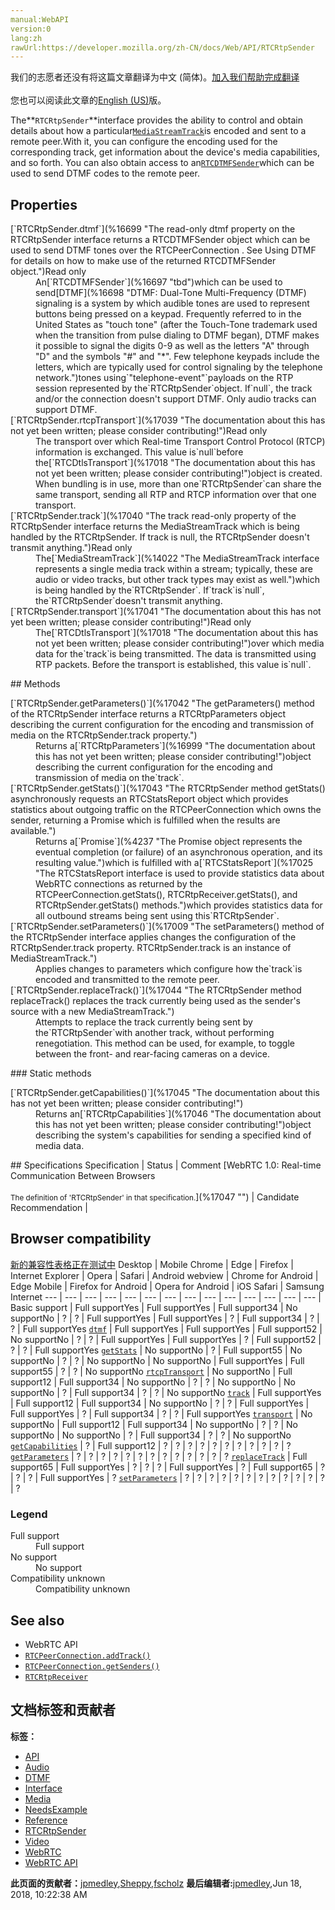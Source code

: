 ```yaml
---
manual:WebAPI
version:0
lang:zh
rawUrl:https://developer.mozilla.org/zh-CN/docs/Web/API/RTCRtpSender
---
```




<bdi>我们的志愿者还没有将这篇文章翻译为<bdi>中文 (简体)</bdi>。[加入我们帮助完成翻译](%17038 "")<br></br>您也可以阅读此文章的[English (US)](%16711 "")版。</bdi>






The**`RTCRtpSender`**interface provides the ability to control and obtain details about how a particular[`MediaStreamTrack`](%14022 "The MediaStreamTrack interface represents a single media track within a stream; typically, these are audio or video tracks, but other track types may exist as well.")is encoded and sent to a remote peer.With it, you can configure the encoding used for the corresponding track, get information about the device&#39;s media capabilities, and so forth. You can also obtain access to an[`RTCDTMFSender`](%16697 "tbd")which can be used to send DTMF codes to the remote peer.



## Properties<a name="Properties"></a>
<dl><dt>[`RTCRtpSender.dtmf`](%16699 "The read-only dtmf property on the RTCRtpSender interface returns a RTCDTMFSender object which can be used to send DTMF tones over the RTCPeerConnection . See Using DTMF for details on how to make use of the returned RTCDTMFSender object.")Read only</dt><dd>An[`RTCDTMFSender`](%16697 "tbd")which can be used to send[DTMF](%16698 "DTMF: Dual-Tone Multi-Frequency (DTMF) signaling is a system by which audible tones are used to represent buttons being pressed on a keypad. Frequently referred to in the United States as "touch tone" (after the Touch-Tone trademark used when the transition from pulse dialing to DTMF began), DTMF makes it possible to signal the digits 0-9 as well as the letters "A" through "D" and the symbols "#" and "*". Few telephone keypads include the letters, which are typically used for control signaling by the telephone network.")tones using`"telephone-event"`payloads on the RTP session represented by the`RTCRtpSender`object. If`null`, the track and/or the connection doesn&#39;t support DTMF. Only audio tracks can support DTMF.</dd><dt>[`RTCRtpSender.rtcpTransport`](%17039 "The documentation about this has not yet been written; please consider contributing!")Read only</dt><dd>The transport over which Real-time Transport Control Protocol (RTCP) information is exchanged. This value is`null`before the[`RTCDtlsTransport`](%17018 "The documentation about this has not yet been written; please consider contributing!")object is created. When bundling is in use, more than one`RTCRtpSender`can share the same transport, sending all RTP and RTCP information over that one transport.</dd><dt>[`RTCRtpSender.track`](%17040 "The track read-only property of the RTCRtpSender interface returns the MediaStreamTrack which is being handled by the RTCRtpSender. If track is null, the RTCRtpSender doesn't transmit anything.")Read only</dt><dd>The[`MediaStreamTrack`](%14022 "The MediaStreamTrack interface represents a single media track within a stream; typically, these are audio or video tracks, but other track types may exist as well.")which is being handled by the`RTCRtpSender`. If`track`is`null`, the`RTCRtpSender`doesn&#39;t transmit anything.</dd><dt>[`RTCRtpSender.transport`](%17041 "The documentation about this has not yet been written; please consider contributing!")Read only</dt><dd>The[`RTCDtlsTransport`](%17018 "The documentation about this has not yet been written; please consider contributing!")over which media data for the`track`is being transmitted. The data is transmitted using RTP packets. Before the transport is established, this value is`null`.</dd></dl>
## Methods<a name="methods"></a>
<dl><dt>[`RTCRtpSender.getParameters()`](%17042 "The getParameters() method of the RTCRtpSender interface returns a RTCRtpParameters object describing the current configuration for the encoding and transmission of media on the RTCRtpSender.track property.")</dt><dd>Returns a[`RTCRtpParameters`](%16999 "The documentation about this has not yet been written; please consider contributing!")object describing the current configuration for the encoding and transmission of media on the`track`.</dd><dt>[`RTCRtpSender.getStats()`](%17043 "The RTCRtpSender method getStats() asynchronously requests an RTCStatsReport object which provides statistics about outgoing traffic on the RTCPeerConnection which owns the sender, returning a Promise which is fulfilled when the results are available.")</dt><dd>Returns a[`Promise`](%4237 "The Promise object represents the eventual completion (or failure) of an asynchronous operation, and its resulting value.")which is fulfilled with a[`RTCStatsReport`](%17025 "The RTCStatsReport interface is used to provide statistics data about WebRTC connections as returned by the RTCPeerConnection.getStats(), RTCRtpReceiver.getStats(), and RTCRtpSender.getStats() methods.")which provides statistics data for all outbound streams being sent using this`RTCRtpSender`.</dd><dt>[`RTCRtpSender.setParameters()`](%17009 "The setParameters() method of the RTCRtpSender interface applies changes the configuration of the RTCRtpSender.track property. RTCRtpSender.track is an instance of MediaStreamTrack.")</dt><dd>Applies changes to parameters which configure how the`track`is encoded and transmitted to the remote peer.</dd><dt>[`RTCRtpSender.replaceTrack()`](%17044 "The RTCRtpSender method replaceTrack() replaces the track currently being used as the sender's source with a new MediaStreamTrack.")</dt><dd>Attempts to replace the track currently being sent by the`RTCRtpSender`with another track, without performing renegotiation. This method can be used, for example, to toggle between the front- and rear-facing cameras on a device.</dd></dl>
### Static methods<a name="Static_methods"></a>
<dl><dt>[`RTCRtpSender.getCapabilities()`](%17045 "The documentation about this has not yet been written; please consider contributing!")</dt><dd>Returns an[`RTCRtpCapabilities`](%17046 "The documentation about this has not yet been written; please consider contributing!")object describing the system&#39;s capabilities for sending a specified kind of media data.</dd></dl>
## Specifications<a name="Specifications"></a>
Specification | Status | Comment 
[WebRTC 1.0: Real-time Communication Between Browsers<br></br><small>The definition of &#39;RTCRtpSender&#39; in that specification.</small>](%17047 "") | Candidate Recommendation |  


## Browser compatibility<a name="Browser_compatibility"></a>
[新的兼容性表格正在测试中<i></i>](%3360 "")
<abbr>Desktop<i></i></abbr> | <abbr>Mobile<i></i></abbr> 
<abbr>Chrome<i></i></abbr> | <abbr>Edge<i></i></abbr> | <abbr>Firefox<i></i></abbr> | <abbr>Internet Explorer<i></i></abbr> | <abbr>Opera<i></i></abbr> | <abbr>Safari<i></i></abbr> | <abbr>Android webview<i></i></abbr> | <abbr>Chrome for Android<i></i></abbr> | <abbr>Edge Mobile<i></i></abbr> | <abbr>Firefox for Android<i></i></abbr> | <abbr>Opera for Android<i></i></abbr> | <abbr>iOS Safari<i></i></abbr> | <abbr>Samsung Internet<i></i></abbr> 
 ---  |  ---  |  ---  |  ---  |  ---  |  ---  |  ---  |  ---  |  ---  |  ---  |  ---  |  ---  |  ---  |  ---  | 
Basic support | <abbr>Full support</abbr>Yes | <abbr>Full support</abbr>Yes | <abbr>Full support</abbr>34 | <abbr>No support</abbr>No | <abbr>?</abbr> | <abbr>?</abbr> | <abbr>Full support</abbr>Yes | <abbr>Full support</abbr>Yes | <abbr>?</abbr> | <abbr>Full support</abbr>34 | <abbr>?</abbr> | <abbr>?</abbr> | <abbr>Full support</abbr>Yes 
[`dtmf`](%17048 "") | <abbr>Full support</abbr>Yes | <abbr>Full support</abbr>Yes | <abbr>Full support</abbr>52 | <abbr>No support</abbr>No | <abbr>?</abbr> | <abbr>?</abbr> | <abbr>Full support</abbr>Yes | <abbr>Full support</abbr>Yes | <abbr>?</abbr> | <abbr>Full support</abbr>52 | <abbr>?</abbr> | <abbr>?</abbr> | <abbr>Full support</abbr>Yes 
[`getStats`](%17049 "") | <abbr>No support</abbr>No | <abbr>?</abbr> | <abbr>Full support</abbr>55 | <abbr>No support</abbr>No | <abbr>?</abbr> | <abbr>?</abbr> | <abbr>No support</abbr>No | <abbr>No support</abbr>No | <abbr>Full support</abbr>Yes | <abbr>Full support</abbr>55 | <abbr>?</abbr> | <abbr>?</abbr> | <abbr>No support</abbr>No 
[`rtcpTransport`](%17050 "") | <abbr>No support</abbr>No | <abbr>Full support</abbr>12 | <abbr>Full support</abbr>34 | <abbr>No support</abbr>No | <abbr>?</abbr> | <abbr>?</abbr> | <abbr>No support</abbr>No | <abbr>No support</abbr>No | <abbr>?</abbr> | <abbr>Full support</abbr>34 | <abbr>?</abbr> | <abbr>?</abbr> | <abbr>No support</abbr>No 
[`track`](%17051 "") | <abbr>Full support</abbr>Yes | <abbr>Full support</abbr>12 | <abbr>Full support</abbr>34 | <abbr>No support</abbr>No | <abbr>?</abbr> | <abbr>?</abbr> | <abbr>Full support</abbr>Yes | <abbr>Full support</abbr>Yes | <abbr>?</abbr> | <abbr>Full support</abbr>34 | <abbr>?</abbr> | <abbr>?</abbr> | <abbr>Full support</abbr>Yes 
[`transport`](%17052 "") | <abbr>No support</abbr>No | <abbr>Full support</abbr>12 | <abbr>Full support</abbr>34 | <abbr>No support</abbr>No | <abbr>?</abbr> | <abbr>?</abbr> | <abbr>No support</abbr>No | <abbr>No support</abbr>No | <abbr>?</abbr> | <abbr>Full support</abbr>34 | <abbr>?</abbr> | <abbr>?</abbr> | <abbr>No support</abbr>No 
[`getCapabilities`](%17053 "") | <abbr>?</abbr> | <abbr>Full support</abbr>12 | <abbr>?</abbr> | <abbr>?</abbr> | <abbr>?</abbr> | <abbr>?</abbr> | <abbr>?</abbr> | <abbr>?</abbr> | <abbr>?</abbr> | <abbr>?</abbr> | <abbr>?</abbr> | <abbr>?</abbr> | <abbr>?</abbr> 
[`getParameters`](%17054 "") | <abbr>?</abbr> | <abbr>?</abbr> | <abbr>?</abbr> | <abbr>?</abbr> | <abbr>?</abbr> | <abbr>?</abbr> | <abbr>?</abbr> | <abbr>?</abbr> | <abbr>?</abbr> | <abbr>?</abbr> | <abbr>?</abbr> | <abbr>?</abbr> | <abbr>?</abbr> 
[`replaceTrack`](%17055 "") | <abbr>Full support</abbr>65 | <abbr>Full support</abbr>Yes | <abbr>?</abbr> | <abbr>?</abbr> | <abbr>?</abbr> | <abbr>Full support</abbr>Yes | <abbr>?</abbr> | <abbr>Full support</abbr>65 | <abbr>?</abbr> | <abbr>?</abbr> | <abbr>?</abbr> | <abbr>Full support</abbr>Yes | <abbr>?</abbr> 
[`setParameters`](%17056 "") | <abbr>?</abbr> | <abbr>?</abbr> | <abbr>?</abbr> | <abbr>?</abbr> | <abbr>?</abbr> | <abbr>?</abbr> | <abbr>?</abbr> | <abbr>?</abbr> | <abbr>?</abbr> | <abbr>?</abbr> | <abbr>?</abbr> | <abbr>?</abbr> | <abbr>?</abbr> 


### Legend<a name="Legend"></a>
<dl><dt><abbr>Full support</abbr></dt><dd>Full support</dd><dt><abbr>No support</abbr></dt><dd>No support</dd><dt><abbr>Compatibility unknown</abbr></dt><dd>Compatibility unknown</dd></dl>


## See also<a name="See_also"></a>

* WebRTC API
* [`RTCPeerConnection.addTrack()`](%17057 "The RTCPeerConnection method addTrack() adds a new media track to the set of tracks which will be transmitted to the other peer.")
* [`RTCPeerConnection.getSenders()`](%17058 "The RTCPeerConnection method getSenders() returns an array of RTCRtpSender objects, each of which represents the RTP sender responsible for transmitting one track's data.")
* [`RTCRtpReceiver`](%16973 "The RTCRtpReceiver interface of the the WebRTC API manages the reception and decoding of data for a MediaStreamTrack on an RTCPeerConnection.")



## 文档标签和贡献者
**标签：**
* [API](%50 "")
* [Audio](%3822 "")
* [DTMF](%16712 "")
* [Interface](%3380 "")
* [Media](%3827 "")
* [NeedsExample](%13047 "")
* [Reference](%3381 "")
* [RTCRtpSender](%16980 "")
* [Video](%4182 "")
* [WebRTC](%5058 "")
* [WebRTC API](%14659 "")

**此页面的贡献者：**[jpmedley](%3413 ""),[Sheppy](%405 ""),[fscholz](%60 "")
**最后编辑者:**[jpmedley](%3413 ""),<time>Jun 18, 2018, 10:22:38 AM</time>


